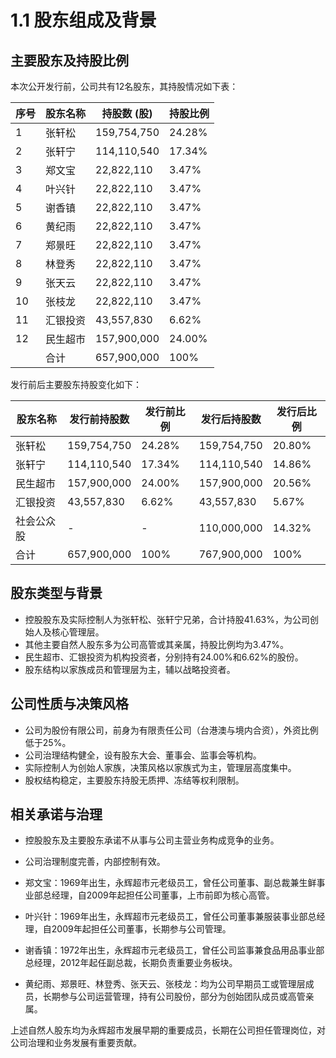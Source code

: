 # 1.1 股东组成及背景

## 主要股东及持股比例

本次公开发行前，公司共有12名股东，其持股情况如下表：

| 序号 | 股东名称   | 持股数 (股) | 持股比例 |
| ---- | ---------- | ----------- | -------- |
| 1    | 张轩松     | 159,754,750 | 24.28%   |
| 2    | 张轩宁     | 114,110,540 | 17.34%   |
| 3    | 郑文宝     | 22,822,110  | 3.47%    |
| 4    | 叶兴针     | 22,822,110  | 3.47%    |
| 5    | 谢香镇     | 22,822,110  | 3.47%    |
| 6    | 黄纪雨     | 22,822,110  | 3.47%    |
| 7    | 郑景旺     | 22,822,110  | 3.47%    |
| 8    | 林登秀     | 22,822,110  | 3.47%    |
| 9    | 张天云     | 22,822,110  | 3.47%    |
| 10   | 张枝龙     | 22,822,110  | 3.47%    |
| 11   | 汇银投资   | 43,557,830  | 6.62%    |
| 12   | 民生超市   | 157,900,000 | 24.00%   |
|      | 合计       | 657,900,000 | 100%     |

发行前后主要股东持股变化如下：

| 股东名称   | 发行前持股数 | 发行前比例 | 发行后持股数 | 发行后比例 |
| ---------- | ------------ | ---------- | ------------ | ---------- |
| 张轩松     | 159,754,750  | 24.28%     | 159,754,750  | 20.80%     |
| 张轩宁     | 114,110,540  | 17.34%     | 114,110,540  | 14.86%     |
| 民生超市   | 157,900,000  | 24.00%     | 157,900,000  | 20.56%     |
| 汇银投资   | 43,557,830   | 6.62%      | 43,557,830   | 5.67%      |
| 社会公众股 | -            | -          | 110,000,000  | 14.32%     |
| 合计       | 657,900,000  | 100%       | 767,900,000  | 100%       |

## 股东类型与背景

- 控股股东及实际控制人为张轩松、张轩宁兄弟，合计持股41.63%，为公司创始人及核心管理层。
- 其他主要自然人股东多为公司高管或其亲属，持股比例均为3.47%。
- 民生超市、汇银投资为机构投资者，分别持有24.00%和6.62%的股份。
- 股东结构以家族成员和管理层为主，辅以战略投资者。

## 公司性质与决策风格

- 公司为股份有限公司，前身为有限责任公司（台港澳与境内合资），外资比例低于25%。
- 公司治理结构健全，设有股东大会、董事会、监事会等机构。
- 实际控制人为创始人家族，决策风格以家族式为主，管理层高度集中。
- 股权结构稳定，主要股东持股无质押、冻结等权利限制。

## 相关承诺与治理

- 控股股东及主要股东承诺不从事与公司主营业务构成竞争的业务。
- 公司治理制度完善，内部控制有效。

- 郑文宝：1969年出生，永辉超市元老级员工，曾任公司董事、副总裁兼生鲜事业部总经理，自2009年起担任公司董事，上市前即为核心高管。
- 叶兴针：1969年出生，永辉超市元老级员工，曾任公司董事兼服装事业部总经理，自2009年起担任公司董事，长期参与公司管理。
- 谢香镇：1972年出生，永辉超市元老级员工，曾任公司监事兼食品用品事业部总经理，2012年起任副总裁，长期负责重要业务板块。
- 黄纪雨、郑景旺、林登秀、张天云、张枝龙：均为公司早期员工或管理层成员，长期参与公司运营管理，持有公司股份，部分为创始团队成员或高管亲属。

上述自然人股东均为永辉超市发展早期的重要成员，长期在公司担任管理岗位，对公司治理和业务发展有重要贡献。
